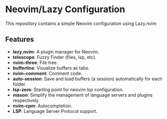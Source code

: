 # Neovim/Lazy Configuration

This repository contains a simple Neovim configuration using Lazy.nvim

## Features

- **lazy.nvim**: A plugin manager for Neovim.
- **telescope**: Fuzzy Finder (files, lsp, etc).
- **nvim-three**: File tree.
- **bufferline**: Visualize buffers as tabs.
- **nvim-comment**: Comment code.
- **auto-session**: Save and load buffers (a session) automatically for each folder.
- **lsp-zero**: Starting point for neovim lsp configuration.
- **mason**: Simplify the management of language servers and plugins respectively.
- **nvim-cpm**: Autocompletion.
- **LSP**: Language Server Protocol support.
